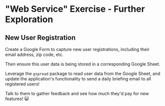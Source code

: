 # "Web Service" Exercise - Further Exploration

## New User Registration

Create a Google Form to capture new user registrations, including their email address, zip code, etc.

Then ensure this user data is being stored in a corresponding Google Sheet.

Leverage the `gspread` package to read user data from the Google Sheet, and update the application's functionality to send a daily briefing email to all registered users!

Talk to them to gather feedback and see how much they'd pay for new features! :smiley_cat:
